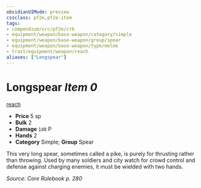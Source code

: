 ```yaml
---
obsidianUIMode: preview
cssclass: pf2e,pf2e-item
tags:
- compendium/src/pf2e/crb
- equipment/weapon/base-weapon/category/simple
- equipment/weapon/base-weapon/group/spear
- equipment/weapon/base-weapon/type/melee 
- trait/equipment/weapon/reach
aliases: ["Longspear"]
---
```

# Longspear *Item 0*  
[reach](reach.md)  

- **Price** 5 sp
- **Bulk** 2
- **Damage** `1d8` P
- **Hands** 2
- **Category** Simple; **Group** Spear 

This very long spear, sometimes called a pike, is purely for thrusting rather than throwing. Used by many soldiers and city watch for crowd control and defense against charging enemies, it must be wielded with two hands.

*Source: Core Rulebook p. 280*